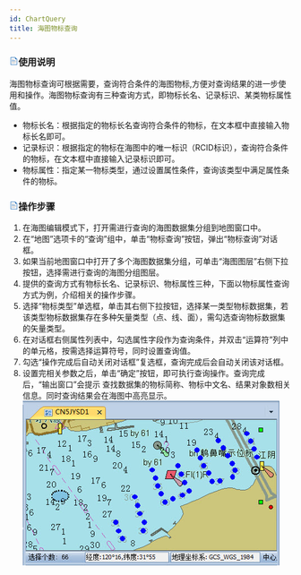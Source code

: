 ```yaml
---
id: ChartQuery
title: 海图物标查询
---
```

### ![](../img/read.gif)使用说明

海图物标查询可根据需要，查询符合条件的海图物标,方便对查询结果的进一步使用和操作。海图物标查询有三种查询方式，即物标长名、记录标识、某类物标属性值。

* 物标长名：根据指定的物标长名查询符合条件的物标，在文本框中直接输入物标长名即可。
* 记录标识：根据指定的物标在海图中的唯一标识（RCID标识），查询符合条件的物标，在文本框中直接输入记录标识即可。
* 物标属性：指定某一物标类型，通过设置属性条件，查询该类型中满足属性条件的物标。

### ![](../img/read.gif)操作步骤

1. 在海图编辑模式下，打开需进行查询的海图数据集分组到地图窗口中。
2. 在“地图”选项卡的“查询”组中，单击“物标查询”按钮，弹出“物标查询”对话框。 <!-- ![](img/ChartQuery.jpg)   --> 
3. 如果当前地图窗口中打开了多个海图数据集分组，可单击“海图图层”右侧下拉按钮，选择需进行查询的海图分组图层。
4. 提供的查询方式有物标长名、记录标识、物标属性三种，下面以物标属性查询方式为例，介绍相关的操作步骤。
5. 选择“物标类型”单选框，单击其右侧下拉按钮，选择某一类型物标数据集，若该类型物标数据集存在多种矢量类型（点、线、面），需勾选查询物标数据集的矢量类型。
6. 在对话框右侧属性列表中，勾选属性字段作为查询条件，并双击“运算符”列中的单元格，按需选择运算符号，同时设置查询值。
7. 勾选“操作完成后自动关闭对话框”复选框，查询完成后会自动关闭该对话框。
8. 设置完相关参数之后，单击“确定”按钮，即可执行查询操作。查询完成后，“输出窗口”会提示 查找数据集的物标简称、物标中文名、结果对象数相关信息。同时查询结果会在海图中高亮显示。  
![](img/ChartQueryResult.jpg)  
